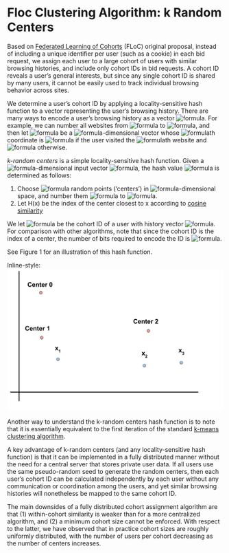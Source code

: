 

# Floc Clustering Algorithm: k Random Centers

Based on [Federated Learning of Cohorts](https://github.com/jkarlin/floc "FLoC") (FLoC) original proposal, instead of including a unique identifier per user (such as a cookie) in each bid request,  we assign each user to a large cohort of users with similar browsing histories, and include only cohort IDs in bid requests. A cohort ID reveals a user’s general interests, but since any single cohort ID is shared by many users, it cannot be easily used to track individual browsing behavior across sites.

We determine a user’s cohort ID by applying a locality-sensitive hash function to a vector representing the user’s browsing history. There are many ways to encode a user’s browsing history as a vector ![formula](https://render.githubusercontent.com/render/math?math=x). For example, we can number all websites from ![formula](https://render.githubusercontent.com/render/math?math=1) to ![formula](https://render.githubusercontent.com/render/math?math=d), and then let ![formula](https://render.githubusercontent.com/render/math?math=x) be a ![formula](https://render.githubusercontent.com/render/math?math=d)-dimensional vector whose ![formula](https://render.githubusercontent.com/render/math?math=i)th coordinate is ![formula](https://render.githubusercontent.com/render/math?math=1) if the user visited the ![formula](https://render.githubusercontent.com/render/math?math=i)th website and ![formula](https://render.githubusercontent.com/render/math?math=0) otherwise.

*k-random centers* is a simple locality-sensitive hash function. Given a ![formula](https://render.githubusercontent.com/render/math?math=d)-dimensional input vector ![formula](https://render.githubusercontent.com/render/math?math=x), the hash value ![formula](https://render.githubusercontent.com/render/math?math=H(x)) is determined as follows:

1. Choose ![formula](https://render.githubusercontent.com/render/math?math=k) random points (‘centers’) in ![formula](https://render.githubusercontent.com/render/math?math=d)-dimensional space, and number them ![formula](https://render.githubusercontent.com/render/math?math=1) to ![formula](https://render.githubusercontent.com/render/math?math=k).
2. Let H(x) be the index of the center closest to x according to [cosine similarity](https://en.wikipedia.org/wiki/Cosine_similarity)

We let ![formula](https://render.githubusercontent.com/render/math?math=H(x)) be the cohort ID of a user with history vector ![formula](https://render.githubusercontent.com/render/math?math=x). For comparison with other algorithms, note that since the cohort ID is the index of a center, the number of bits required to encode the ID is ![formula](https://render.githubusercontent.com/render/math?math=ceil(log_{2}(k))).

See Figure 1 for an illustration of this hash function.

Inline-style: 
![alt text](https://github.com/google/ads-privacy/blob/master/proposals/FLoC/k-random%20centers.svg "k-random-centers")



Another way to understand the k-random centers hash function is to note that it is essentially equivalent to the first iteration of the standard [k-means clustering algorithm](https://en.wikipedia.org/wiki/K-means_clustering#Standard_algorithm_(na%C3%AFve_k-means)).

A key advantage of k-random centers (and any locality-sensitive hash function) is that it can be implemented in a fully distributed manner without the need for a central server that stores private user data. If all users use the same pseudo-random seed to generate the random centers, then each user’s cohort ID can be calculated independently by each user without any communication or coordination among the users, and yet similar browsing histories will nonetheless be mapped to the same cohort ID.

The main downsides of a fully distributed cohort assignment algorithm are that (1) within-cohort similarity is weaker than for a more centralized algorithm, and (2) a minimum cohort size cannot be enforced. With respect to the latter, we have observed that in practice cohort sizes are roughly uniformly distributed, with the number of users per cohort decreasing as the number of centers increases.
